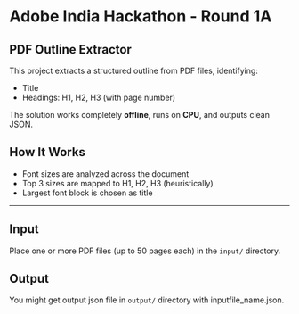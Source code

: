#  Adobe India Hackathon - Round 1A
##  PDF Outline Extractor

This project extracts a structured outline from PDF files, identifying:
-  Title
-  Headings: H1, H2, H3 (with page number)

The solution works completely **offline**, runs on **CPU**, and outputs clean JSON.

##  How It Works

- Font sizes are analyzed across the document
- Top 3 sizes are mapped to H1, H2, H3 (heuristically)
- Largest font block is chosen as title

---

##  Input

Place one or more PDF files (up to 50 pages each) in the `input/` directory.

##  Output

You might get output json file in  `output/` directory with inputfile_name.json.
